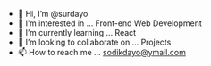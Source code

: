 - 👋 Hi, I’m @surdayo
- 👀 I’m interested in ... Front-end Web Development
- 🌱 I’m currently learning ... React
- 💞️ I’m looking to collaborate on ... Projects
- 📫 How to reach me ... sodikdayo@ymail.com

<!---
surdayo/surdayo is a ✨ special ✨ repository because its `README.md` (this file) appears on your GitHub profile.
You can click the Preview link to take a look at your changes.
--->
